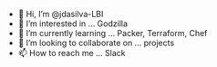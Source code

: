 - 👋 Hi, I’m @jdasilva-LBI
- 👀 I’m interested in ... Godzilla
- 🌱 I’m currently learning ... Packer, Terraform, Chef
- 💞️ I’m looking to collaborate on ... projects
- 📫 How to reach me ... Slack

<!---
jdasilva-LBI/jdasilva-LBI is a ✨ special ✨ repository because its `README.md` (this file) appears on your GitHub profile.
You can click the Preview link to take a look at your changes.
--->

